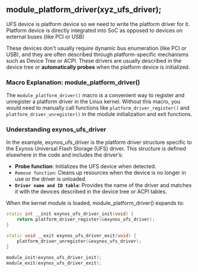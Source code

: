 ## module_platform_driver(xyz_ufs_driver);

UFS device is platform device so we need to write the platform driver for it.
Platform device is directly integrated into SoC as opposed to devices on external buses (like PCI or USB)

These devices don't usually require dynamic bus enumeration (like PCI or USB), and they are often described through platform-specific mechanisms such as Device Tree or ACPI.
These drivers are usually described in the device tree or **automatically probes** when the platform device is initialized.

### Macro Explanation: module_platform_driver()
The `module_platform_driver()` macro is a convenient way to register and unregister a platform driver in the Linux kernel. 
Without this macro, you would need to manually call functions like `platform_driver_register()` and `platform_driver_unregister()` in the module initialization and exit functions.

### Understanding exynos_ufs_driver

In the example, exynos_ufs_driver is the platform driver structure specific to the Exynos Universal Flash Storage (UFS) driver. This structure is defined elsewhere in the code and includes the driver’s:

- **Probe function**: Initializes the UFS device when detected.
- `Remove function`: Cleans up resources when the device is no longer in use or the driver is unloaded.
- **`Driver name and ID table`**: Provides the name of the driver and matches it with the devices described in the device tree or ACPI tables.

When the kernel module is loaded, module_platform_driver() expands to:
```c++
static int __init exynos_ufs_driver_init(void) {
    return platform_driver_register(&exynos_ufs_driver);
}

static void __exit exynos_ufs_driver_exit(void) {
    platform_driver_unregister(&exynos_ufs_driver);
}

module_init(exynos_ufs_driver_init);
module_exit(exynos_ufs_driver_exit);
```


